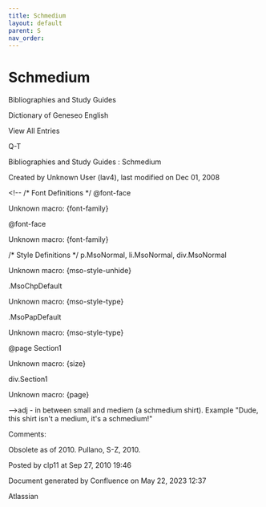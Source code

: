 ```yaml
---
title: Schmedium
layout: default
parent: S
nav_order:
---
```


# Schmedium

Bibliographies and Study Guides

Dictionary of Geneseo English

View All Entries

Q-T

Bibliographies and Study Guides : Schmedium

Created by  Unknown User (lav4), last modified on Dec 01, 2008

&lt;!--  /* Font Definitions */  @font-face 	

Unknown macro: {font-family} 

@font-face 	

Unknown macro: {font-family} 

/* Style Definitions */  p.MsoNormal, li.MsoNormal, div.MsoNormal 	

Unknown macro: {mso-style-unhide} 

.MsoChpDefault 	

Unknown macro: {mso-style-type} 

.MsoPapDefault 	

Unknown macro: {mso-style-type} 

@page Section1 	

Unknown macro: {size} 

div.Section1 	

Unknown macro: {page} 

--&gt;adj - in between small and mediem (a schmedium shirt). Example "Dude, this shirt isn't a medium, it's a schmedium&#33;"

Comments:

Obsolete as of 2010. Pullano, S-Z, 2010.

Posted by clp11 at Sep 27, 2010 19:46

Document generated by Confluence on May 22, 2023 12:37

Atlassian
